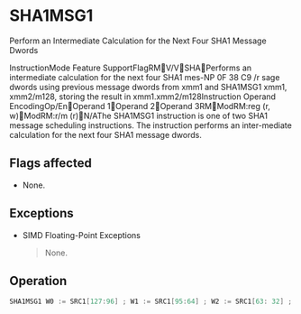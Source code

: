 # SHA1MSG1

Perform an Intermediate Calculation for the Next Four SHA1 Message Dwords

InstructionMode Feature SupportFlagRMV/VSHAPerforms an intermediate calculation for the next four SHA1 mes-NP 0F 38 C9 /r sage dwords using previous message dwords from xmm1 and SHA1MSG1 xmm1, xmm2/m128, storing the result in xmm1.xmm2/m128Instruction Operand EncodingOp/EnOperand 1Operand 2Operand 3RMModRM:reg (r, w)ModRM:r/m (r)N/AThe SHA1MSG1 instruction is one of two SHA1 message scheduling instructions.
The instruction performs an inter-mediate calculation for the next four SHA1 message dwords.

## Flags affected

- None.

## Exceptions

- SIMD Floating-Point Exceptions
  > None.

## Operation

```C
SHA1MSG1 W0 := SRC1[127:96] ; W1 := SRC1[95:64] ; W2 := SRC1[63: 32] ; W3 := SRC1[31: 0] ; W4 := SRC2[127:96] ; W5 := SRC2[95:64] ; DEST[127:96] := W2 XOR W0; DEST[95:64] := W3 XOR W1; DEST[63:32] := W4 XOR W2; DEST[31:0] := W5 XOR W3; Intel C/C++ Compiler Intrinsic EquivalentSHA1MSG1 __m128i _mm_sha1msg1_epu32(__m128i, __m128i);
```
